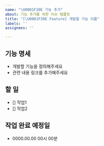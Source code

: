 ```yaml
---
name: "\U0001F30E 기능 추가"
about: 기능 추가를 위한 이슈 템플릿
title: "[\U0001F30E Feature] 개발할 기능 이름"
labels: ''
assignees: ''

---
```


## 기능 명세
- 개발할 기능을 정의해주세요
- 관련 내용 링크를 추가해주세요 

## 할 일
- [] 작업1
- [] 작업2

## 작업 완료 예정일
- 0000.00.00 00시 00분
